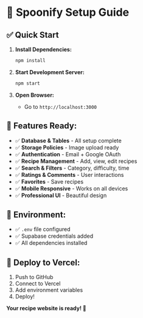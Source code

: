 # 🚀 Spoonify Setup Guide

## ✅ Quick Start

1. **Install Dependencies:**
   ```bash
   npm install
   ```

2. **Start Development Server:**
   ```bash
   npm start
   ```

3. **Open Browser:**
   - Go to `http://localhost:3000`

## 🎉 Features Ready:

- ✅ **Database & Tables** - All setup complete
- ✅ **Storage Policies** - Image upload ready  
- ✅ **Authentication** - Email + Google OAuth
- ✅ **Recipe Management** - Add, view, edit recipes
- ✅ **Search & Filters** - Category, difficulty, time
- ✅ **Ratings & Comments** - User interactions
- ✅ **Favorites** - Save recipes
- ✅ **Mobile Responsive** - Works on all devices
- ✅ **Professional UI** - Beautiful design

## 🔧 Environment:
- ✅ `.env` file configured
- ✅ Supabase credentials added
- ✅ All dependencies installed

## 🚀 Deploy to Vercel:
1. Push to GitHub
2. Connect to Vercel
3. Add environment variables
4. Deploy!

**Your recipe website is ready! 🍴**